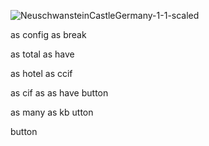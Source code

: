 ![NeuschwansteinCastleGermany-1-1-scaled](https://github.com/user-attachments/assets/8c58004f-5da4-454e-9595-e22a1a8f7eb4)

as
  config 
  as    break

as
  total
as     have 

as
  hotel
as     ccif 

as
  cif 
as   as 
       have 
           button 

as
  many 
as    kb utton 

button 
